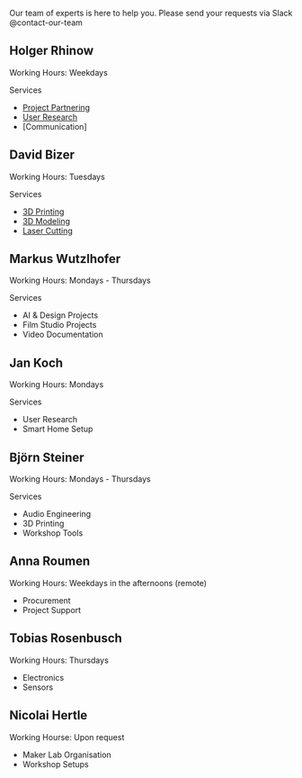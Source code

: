 Our team of experts is here to help you. Please send your requests via Slack @contact-our-team

## Holger Rhinow

Working Hours: Weekdays

Services 

- [Project Partnering](../projects/projects.md)
- [User Research](../tools/tools.md/#ux-workstation)
- [Communication]

## David Bizer

Working Hours: Tuesdays

Services

- [3D Printing](../tools/tools.md/#3d-printer-workstation)
- [3D Modeling](../tools/tools.md/#modeler-workstation)
- [Laser Cutting](../tools/tools.md/#laser-cutter-workstation)

## Markus Wutzlhofer

Working Hours: Mondays - Thursdays

Services

- AI & Design Projects
- Film Studio Projects
- Video Documentation

## Jan Koch

Working Hours: Mondays

Services

- User Research
- Smart Home Setup

## Björn Steiner

Working Hours: Mondays - Thursdays

Services

- Audio Engineering
- 3D Printing
- Workshop Tools

## Anna Roumen

Working Hours: Weekdays in the afternoons (remote)

- Procurement
- Project Support

## Tobias Rosenbusch

Working Hours: Thursdays

- Electronics
- Sensors

## Nicolai Hertle

Working Hourse: Upon request

- Maker Lab Organisation
- Workshop Setups